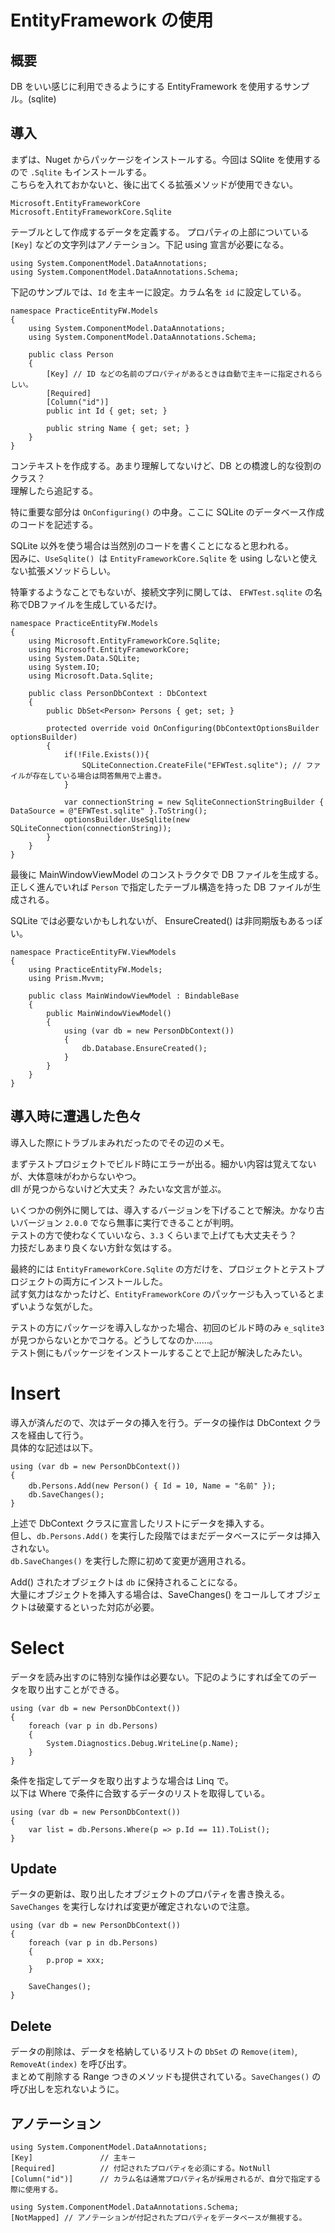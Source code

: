 # EntityFramework の使用

## 概要

DB をいい感じに利用できるようにする EntityFramework を使用するサンプル。(sqlite)

## 導入

まずは、Nuget からパッケージをインストールする。今回は SQlite を使用するので `.Sqlite` もインストールする。  
こちらを入れておかないと、後に出てくる拡張メソッドが使用できない。

	Microsoft.EntityFrameworkCore 
	Microsoft.EntityFrameworkCore.Sqlite

テーブルとして作成するデータを定義する。
プロパティの上部についている `[Key]` などの文字列はアノテーション。下記 using 宣言が必要になる。

	using System.ComponentModel.DataAnnotations;
	using System.ComponentModel.DataAnnotations.Schema;

下記のサンプルでは、`Id` を主キーに設定。カラム名を `id` に設定している。

	namespace PracticeEntityFW.Models
	{
		using System.ComponentModel.DataAnnotations;
		using System.ComponentModel.DataAnnotations.Schema;

		public class Person
		{
			[Key] // ID などの名前のプロパティがあるときは自動で主キーに指定されるらしい。
			[Required]
			[Column("id")]
			public int Id { get; set; }

			public string Name { get; set; }
		}
	}
	
コンテキストを作成する。あまり理解してないけど、DB との橋渡し的な役割のクラス？  
理解したら追記する。

特に重要な部分は `OnConfiguring()` の中身。ここに SQLite のデータベース作成のコードを記述する。  

SQLite 以外を使う場合は当然別のコードを書くことになると思われる。  
因みに、`UseSqlite() `は `EntityFrameworkCore.Sqlite` を using しないと使えない拡張メソッドらしい。

特筆するようなことでもないが、接続文字列に関しては、 `EFWTest.sqlite` の名称でDBファイルを生成しているだけ。
	
	namespace PracticeEntityFW.Models
	{
		using Microsoft.EntityFrameworkCore.Sqlite;
		using Microsoft.EntityFrameworkCore;
		using System.Data.SQLite;
		using System.IO;
		using Microsoft.Data.Sqlite;

		public class PersonDbContext : DbContext
		{
			public DbSet<Person> Persons { get; set; }

			protected override void OnConfiguring(DbContextOptionsBuilder optionsBuilder)
			{
				if(!File.Exists()){
					SQLiteConnection.CreateFile("EFWTest.sqlite"); // ファイルが存在している場合は問答無用で上書き。
				}

				var connectionString = new SqliteConnectionStringBuilder { DataSource = @"EFWTest.sqlite" }.ToString();
				optionsBuilder.UseSqlite(new SQLiteConnection(connectionString));
			}
		}
	}

最後に MainWindowViewModel のコンストラクタで DB ファイルを生成する。  
正しく進んでいれば `Person` で指定したテーブル構造を持った DB ファイルが生成される。

SQLite では必要ないかもしれないが、 EnsureCreated() は非同期版もあるっぽい。

	namespace PracticeEntityFW.ViewModels
	{
		using PracticeEntityFW.Models;
		using Prism.Mvvm;

		public class MainWindowViewModel : BindableBase
		{
			public MainWindowViewModel()
			{
				using (var db = new PersonDbContext())
				{
					db.Database.EnsureCreated();
				}
			}
		}
	}

## 導入時に遭遇した色々

導入した際にトラブルまみれだったのでその辺のメモ。

まずテストプロジェクトでビルド時にエラーが出る。細かい内容は覚えてないが、大体意味がわからないやつ。  
dll が見つからないけど大丈夫？ みたいな文言が並ぶ。

いくつかの例外に関しては、導入するバージョンを下げることで解決。かなり古いバージョン `2.0.0` でなら無事に実行できることが判明。  
テストの方で使わなくていいなら、`3.3` くらいまで上げても大丈夫そう？  
力技だしあまり良くない方針な気はする。

最終的には `EntityFrameworkCore.Sqlite` の方だけを、プロジェクトとテストプロジェクトの両方にインストールした。  
試す気力はなかったけど、`EntityFrameworkCore` のパッケージも入っているとまずいような気がした。

テストの方にパッケージを導入しなかった場合、初回のビルド時のみ `e_sqlite3` が見つからないとかでコケる。どうしてなのか……。  
テスト側にもパッケージをインストールすることで上記が解決したみたい。

# Insert

導入が済んだので、次はデータの挿入を行う。データの操作は DbContext クラスを経由して行う。  
具体的な記述は以下。

	using (var db = new PersonDbContext())
	{
		db.Persons.Add(new Person() { Id = 10, Name = "名前" });
		db.SaveChanges();
	}

上述で DbContext クラスに宣言したリストにデータを挿入する。  
但し、`db.Persons.Add()` を実行した段階ではまだデータベースにデータは挿入されない。  
`db.SaveChanges()` を実行した際に初めて変更が適用される。

Add() されたオブジェクトは `db` に保持されることになる。  
大量にオブジェクトを挿入する場合は、SaveChanges() をコールしてオブジェクトは破棄するといった対応が必要。

# Select 

データを読み出すのに特別な操作は必要ない。下記のようにすれば全てのデータを取り出すことができる。

	using (var db = new PersonDbContext())
	{
		foreach (var p in db.Persons)
		{
			System.Diagnostics.Debug.WriteLine(p.Name);
		}
	}

条件を指定してデータを取り出すような場合は Linq で。  
以下は Where で条件に合致するデータのリストを取得している。

	using (var db = new PersonDbContext())
	{
		var list = db.Persons.Where(p => p.Id == 11).ToList();
	}

## Update

データの更新は、取り出したオブジェクトのプロパティを書き換える。  
`SaveChanges` を実行しなければ変更が確定されないので注意。

	using (var db = new PersonDbContext())
	{
		foreach (var p in db.Persons)
		{
			p.prop = xxx;
		}
		
		SaveChanges();
	}
	

## Delete

データの削除は、データを格納しているリストの `DbSet` の `Remove(item)`, `RemoveAt(index)` を呼び出す。  
まとめて削除する Range つきのメソッドも提供されている。`SaveChanges()` の呼び出しを忘れないように。

## アノテーション

	using System.ComponentModel.DataAnnotations;
	[Key]				// 主キー
	[Required]			// 付記されたプロパティを必須にする。NotNull
	[Column("id")]		// カラム名は通常プロパティ名が採用されるが、自分で指定する際に使用する。
	
	using System.ComponentModel.DataAnnotations.Schema;
	[NotMapped] // アノテーションが付記されたプロパティをデータベースが無視する。